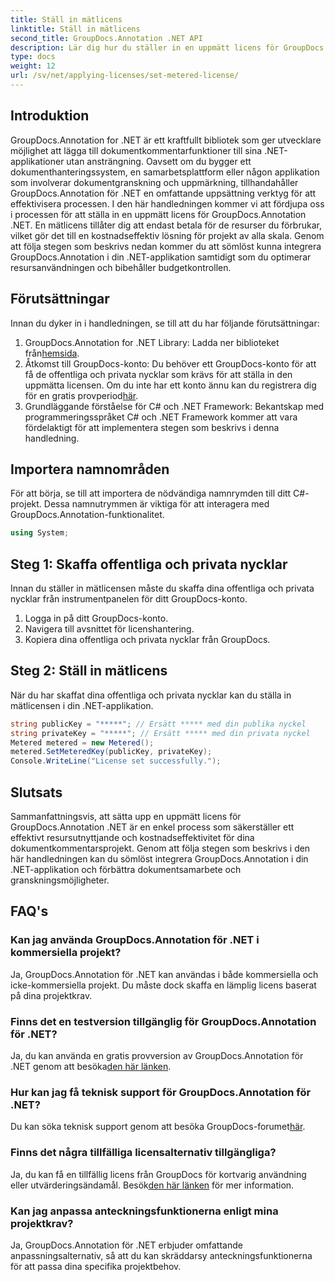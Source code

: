 ```yaml
---
title: Ställ in mätlicens
linktitle: Ställ in mätlicens
second_title: GroupDocs.Annotation .NET API
description: Lär dig hur du ställer in en uppmätt licens för GroupDocs.Annotation .NET för resursanvändning och dokumentera anteckningsfunktioner i dina .NET-applikationer.
type: docs
weight: 12
url: /sv/net/applying-licenses/set-metered-license/
---
```

## Introduktion
GroupDocs.Annotation for .NET är ett kraftfullt bibliotek som ger utvecklare möjlighet att lägga till dokumentkommentarfunktioner till sina .NET-applikationer utan ansträngning. Oavsett om du bygger ett dokumenthanteringssystem, en samarbetsplattform eller någon applikation som involverar dokumentgranskning och uppmärkning, tillhandahåller GroupDocs.Annotation för .NET en omfattande uppsättning verktyg för att effektivisera processen.
I den här handledningen kommer vi att fördjupa oss i processen för att ställa in en uppmätt licens för GroupDocs.Annotation .NET. En mätlicens tillåter dig att endast betala för de resurser du förbrukar, vilket gör det till en kostnadseffektiv lösning för projekt av alla skala. Genom att följa stegen som beskrivs nedan kommer du att sömlöst kunna integrera GroupDocs.Annotation i din .NET-applikation samtidigt som du optimerar resursanvändningen och bibehåller budgetkontrollen.
## Förutsättningar
Innan du dyker in i handledningen, se till att du har följande förutsättningar:
1.  GroupDocs.Annotation for .NET Library: Ladda ner biblioteket från[hemsida](https://releases.groupdocs.com/annotation/net/).
2. Åtkomst till GroupDocs-konto: Du behöver ett GroupDocs-konto för att få de offentliga och privata nycklar som krävs för att ställa in den uppmätta licensen. Om du inte har ett konto ännu kan du registrera dig för en gratis provperiod[här](https://releases.groupdocs.com/).
3. Grundläggande förståelse för C# och .NET Framework: Bekantskap med programmeringsspråket C# och .NET Framework kommer att vara fördelaktigt för att implementera stegen som beskrivs i denna handledning.

## Importera namnområden
För att börja, se till att importera de nödvändiga namnrymden till ditt C#-projekt. Dessa namnutrymmen är viktiga för att interagera med GroupDocs.Annotation-funktionalitet.
```csharp
using System;
```
## Steg 1: Skaffa offentliga och privata nycklar
Innan du ställer in mätlicensen måste du skaffa dina offentliga och privata nycklar från instrumentpanelen för ditt GroupDocs-konto.
1. Logga in på ditt GroupDocs-konto.
2. Navigera till avsnittet för licenshantering.
3. Kopiera dina offentliga och privata nycklar från GroupDocs.
## Steg 2: Ställ in mätlicens
När du har skaffat dina offentliga och privata nycklar kan du ställa in mätlicensen i din .NET-applikation.
```csharp
string publicKey = "*****"; // Ersätt ***** med din publika nyckel
string privateKey = "*****"; // Ersätt ***** med din privata nyckel
Metered metered = new Metered();
metered.SetMeteredKey(publicKey, privateKey);
Console.WriteLine("License set successfully.");
```

## Slutsats
Sammanfattningsvis, att sätta upp en uppmätt licens för GroupDocs.Annotation .NET är en enkel process som säkerställer ett effektivt resursutnyttjande och kostnadseffektivitet för dina dokumentkommentarsprojekt. Genom att följa stegen som beskrivs i den här handledningen kan du sömlöst integrera GroupDocs.Annotation i din .NET-applikation och förbättra dokumentsamarbete och granskningsmöjligheter.
## FAQ's
### Kan jag använda GroupDocs.Annotation för .NET i kommersiella projekt?
Ja, GroupDocs.Annotation för .NET kan användas i både kommersiella och icke-kommersiella projekt. Du måste dock skaffa en lämplig licens baserat på dina projektkrav.
### Finns det en testversion tillgänglig för GroupDocs.Annotation för .NET?
 Ja, du kan använda en gratis provversion av GroupDocs.Annotation för .NET genom att besöka[den här länken](https://releases.groupdocs.com/).
### Hur kan jag få teknisk support för GroupDocs.Annotation för .NET?
 Du kan söka teknisk support genom att besöka GroupDocs-forumet[här](https://forum.groupdocs.com/c/annotation/10).
### Finns det några tillfälliga licensalternativ tillgängliga?
 Ja, du kan få en tillfällig licens från GroupDocs för kortvarig användning eller utvärderingsändamål. Besök[den här länken](https://purchase.groupdocs.com/temporary-license/) för mer information.
### Kan jag anpassa anteckningsfunktionerna enligt mina projektkrav?
Ja, GroupDocs.Annotation för .NET erbjuder omfattande anpassningsalternativ, så att du kan skräddarsy anteckningsfunktionerna för att passa dina specifika projektbehov.